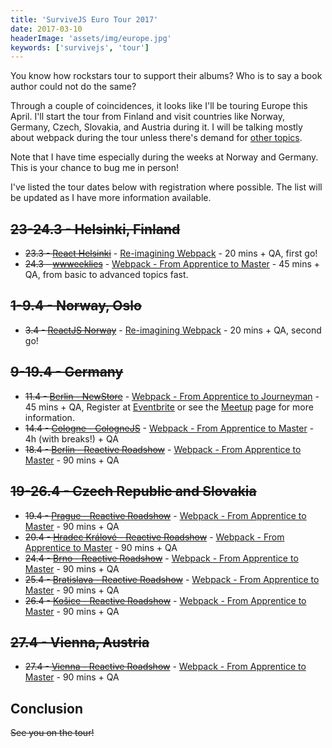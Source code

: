```yaml
---
title: 'SurviveJS Euro Tour 2017'
date: 2017-03-10
headerImage: 'assets/img/europe.jpg'
keywords: ['survivejs', 'tour']
---
```


You know how rockstars tour to support their albums? Who is to say a book author could not do the same?

Through a couple of coincidences, it looks like I'll be touring Europe this April. I'll start the tour from Finland and visit countries like Norway, Germany, Czech, Slovakia, and Austria during it. I will be talking mostly about webpack during the tour unless there's demand for [other topics](https://presentations.survivejs.com/).

Note that I have time especially during the weeks at Norway and Germany. This is your chance to bug me in person!

I've listed the tour dates below with registration where possible. The list will be updated as I have more information available.

## ~~23-24.3 - Helsinki, Finland~~

* ~~23.3 - [React Helsinki](https://meetabit.com/communities/react-helsinki)~~ - [Re-imagining Webpack](https://presentations.survivejs.com/re-imagining-webpack/) - 20 mins + QA, first go!
* ~~24.3 - [wwweeklies](http://wwweeklies.com/)~~ - [Webpack - From Apprentice to Master](https://presentations.survivejs.com/webpack-from-apprentice-to-journeyman/) - 45 mins + QA, from basic to advanced topics fast.

## ~~1-9.4 - Norway, Oslo~~

* ~~3.4 - [ReactJS Norway](https://www.meetup.com/ReactJS-Oslo-Meetup/events/238536172/)~~ - [Re-imagining Webpack](https://presentations.survivejs.com/re-imagining-webpack/) - 20 mins + QA, second go!

## ~~9-19.4 - Germany~~

* ~~11.4 - [Berlin - NewStore](https://www.meetup.com/NewStore/)~~ - [Webpack - From Apprentice to Journeyman](https://presentations.survivejs.com/webpack-from-apprentice-to-journeyman/) - 45 mins + QA, Register at [Eventbrite](https://www.eventbrite.de/e/webpack-from-apprentice-to-journeyman-with-juho-vepsalainen-tickets-32719397599) or see the [Meetup](https://www.meetup.com/NewStore/events/238314252/) page for more information.
* ~~14.4 - [Cologne - CologneJS](https://www.meetup.com/Cologne-js/events/238980913/)~~ - [Webpack - From Apprentice to Master](https://presentations.survivejs.com/webpack-from-apprentice-to-journeyman/) - 4h (with breaks!) + QA
* ~~18.4 - [Berlin - Reactive Roadshow](https://www.facebook.com/events/404484116586415/)~~ - [Webpack - From Apprentice to Master](https://presentations.survivejs.com/webpack-from-apprentice-to-journeyman/) - 90 mins + QA

## ~~19-26.4 - Czech Republic and Slovakia~~

* ~~19.4 - [Prague - Reactive Roadshow](https://www.facebook.com/events/419425221744852/)~~ - [Webpack - From Apprentice to Master](https://presentations.survivejs.com/webpack-from-apprentice-to-journeyman/) - 90 mins + QA
* ~~20.4 - [Hradec Králové - Reactive Roadshow](https://www.facebook.com/events/1868848770041251/)~~ - [Webpack - From Apprentice to Master](https://presentations.survivejs.com/webpack-from-apprentice-to-journeyman/) - 90 mins + QA
* ~~24.4 - [Brno - Reactive Roadshow](https://www.facebook.com/events/1863697743885500/)~~ - [Webpack - From Apprentice to Master](https://presentations.survivejs.com/webpack-from-apprentice-to-journeyman/) - 90 mins + QA
* ~~25.4 - [Bratislava - Reactive Roadshow](https://www.facebook.com/events/247969145674274/)~~ - [Webpack - From Apprentice to Master](https://presentations.survivejs.com/webpack-from-apprentice-to-journeyman/) - 90 mins + QA
* ~~26.4 - [Košice - Reactive Roadshow](https://www.facebook.com/events/1736850319939384/)~~ - [Webpack - From Apprentice to Master](https://presentations.survivejs.com/webpack-from-apprentice-to-journeyman/) - 90 mins + QA

## ~~27.4 - Vienna, Austria~~

* ~~27.4 - [Vienna - Reactive Roadshow](https://www.meetup.com/ReactVienna/events/239448438/)~~ - [Webpack - From Apprentice to Master](https://presentations.survivejs.com/webpack-from-apprentice-to-journeyman/) - 90 mins + QA

## Conclusion

~~See you on the tour!~~

